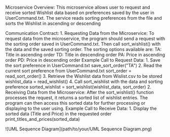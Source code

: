 Microservice Overview:
    This microservice allows user to request and receive sorted Wishlist data based on preferences saved by the user in UserCommand.txt. 
    The service reads sorting preferences from the file and sorts the Wishlist in ascending or descending 

Communication Contract:
    1. Requesting Data from the Microservice:
        To request data from the microservice, the program should send a request with the sorting order saved in UserCommand.txt. 
        Then call sort_wishlist() with the data and the saved sorting order. 
            The sorting options available are:
                TA: Title in ascending order
                TD: Title in descending order
                PA: Price in ascending order
                PD: Price in descending order
        Example Call to Request Data: 
          1. Save the sort preference in UserCommand.txt 
              save_sort_order("TA")
          2. Read the current sort preference from UserCommand.txt
              sort_order = read_sort_order()
          3. Retrieve the Wishlist data from Wislist.csv to be stored
              wishlist_data = read_wishlist()
          4. Call sort_wishlist with the data and sorting preference 
              sorted_wishlist = sort_wishlist(wishlist_data, sort_order)
    2. Receiving Data from the Microservice:
        After the sort_wishlist() function processes the request, it returns a sorted list of wishlist entries.
        The program can then access this sorted data for further processing or displaying to the user using.
        Example Call to Receive Data:
          1. Display the sorted data (Title and Price) in the requested order
                print_titles_and_prices(sorted_data)
                
![UML Sequence Diagram](path/to/your/UML Sequence Diagram.png)
